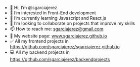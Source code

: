 - 👋 Hi, I’m @sgarciajerez
- 👀 I’m interested in Front-End development
- 🌱 I’m currently learning Javascript and React.js
- 💞️ I’m looking to collaborate on projects that improve my skills
- 📫 How to reach me: sgarciajerez@gmail.com
- 📶 My website page: www.sgarciajerez.github.io
- ✅ All my frontend projects in https://github.com/sgarciajerez/sgarciajerez.github.io
- 💻 All my backend projects in https://github.com/sgarciajerez/backendprojects

<!---
sgarciajerez/sgarciajerez is a ✨ special ✨ repository because its `README.md` (this file) appears on your GitHub profile.
You can click the Preview link to take a look at your changes.
--->
